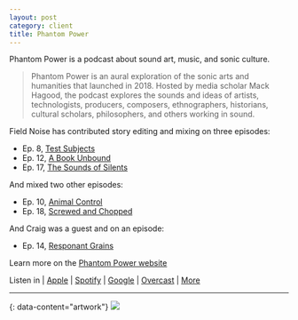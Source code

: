 ```yaml
---
layout: post
category: client
title: Phantom Power
---
```

Phantom Power is a podcast about sound art, music, and sonic culture.

> Phantom Power is an aural exploration of the sonic arts and humanities that launched in 2018. Hosted by media scholar Mack Hagood, the podcast explores the sounds and ideas of artists, technologists, producers, composers, ethnographers, historians, cultural scholars, philosophers, and others working in sound.

Field Noise has contributed story editing and mixing on three episodes:
- Ep. 8, [Test Subjects](http://phantompod.org/2019/02/01/ep-8-test-subjects-mara-mills/)
- Ep. 12, [A Book Unbound](http://phantompod.org/2019/03/28/ep-12-a-book-unbound-jacob-smith/)
- Ep. 17, [The Sounds of Silents](http://phantompod.org/2019/11/01/ep-17-the-sounds-of-silents/)

And mixed two other episodes:
- Ep. 10, [Animal Control](http://phantompod.org/2019/03/01/animal-control-mandy-suzanne-wong-robbie-judkins-colleen-plumb/)
- Ep. 18, [Screwed and Chopped](http://phantompod.org/2019/12/20/screwed-and-chopped/)

And Craig was a guest and on an episode:
- Ep. 14, [Responant Grains](http://phantompod.org/2019/05/24/resonant-grains/)

Learn more on the [Phantom Power website](http://phantompod.org/)

Listen in | [Apple](https://pod.link/1303643150.apple) | [Spotify](https://pod.link/1303643150.spotify) | [Google](https://pod.link/1303643150.google) | [Overcast](https://pod.link/1303643150.overcast) | [More](https://pod.link/1303643150)

---
{: data-content="artwork"}
![](http://phantompod.org/wp-content/uploads/powerpress/phantom_power_logo_final-306.jpg)

